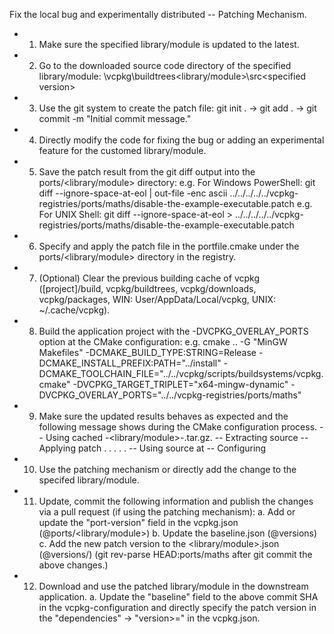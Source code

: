 Fix the local bug and experimentally distributed -- Patching Mechanism.
* 1. Make sure the specified library/module is updated to the latest.
* 2. Go to the downloaded source code directory of the specified library/module: 
    <directory to vcpkg>\vcpkg\buildtrees\<library/module>\src\<specified version>
* 3. Use the git system to create the patch file: 
    git init . -> git add . -> git commit -m "Initial commit message."
* 4. Directly modify the code for fixing the bug or adding an experimental feature for the customed library/module.
* 5. Save the patch result from the git diff output into the ports/<library/module> directory:
    e.g. For Windows PowerShell: git diff --ignore-space-at-eol | out-file -enc ascii ../../../../../vcpkg-registries/ports/maths/disable-the-example-executable.patch
    e.g. For UNIX Shell: git diff --ignore-space-at-eol > ../../../../../vcpkg-registries/ports/maths/disable-the-example-executable.patch
* 6. Specify and apply the patch file in the portfile.cmake under the ports/<library/module> directory in the registry.
* 7. (Optional) Clear the previous building cache of vcpkg ([project]/build, vcpkg/buildtrees, vcpkg/downloads, vcpkg/packages, WIN: User/AppData/Local/vcpkg, UNIX: ~/.cache/vcpkg).
* 8. Build the application project with the -DVCPKG_OVERLAY_PORTS option at the CMake configuration:
    e.g. cmake .. -G "MinGW Makefiles" -DCMAKE_BUILD_TYPE:STRING=Release -DCMAKE_INSTALL_PREFIX:PATH="../install" -DCMAKE_TOOLCHAIN_FILE="../../vcpkg/scripts/buildsystems/vcpkg.cmake" -DVCPKG_TARGET_TRIPLET="x64-mingw-dynamic" -DVCPKG_OVERLAY_PORTS="../../vcpkg-registries/ports/maths"
* 9. Make sure the updated results behaves as expected and the following message shows during the CMake configuration process.
    -- Using cached <host>-<library/module>-<version>.tar.gz.
    -- Extracting source <path to the cached file>
    -- Applying patch <pathc filename>
                  .
                  .
                  .
                  .
                  .
    -- Using source at <path to the source under the buildtrees directory>
    -- Configuring <vcpkg target triplet>
* 10. Use the patching mechanism or directly add the change to the specifed library/module.
* 11. Update, commit the following information and publish the changes via a pull request (if using the patching mechanism):
    a. Add or update the "port-version" field in the vcpkg.json (@ports/<library/module>)
    b. Update the baseline.json (@versions)
    c. Add the new patch version to the <library/module>.json (@versions/<X->) (git rev-parse HEAD:ports/maths after git commit the above changes.)

* 12. Download and use the patched library/module in the downstream application.
    a. Update the "baseline" field to the above commit SHA in the vcpkg-configuration and directly specify the patch version in the "dependencies" -> "version>=" in the vcpkg.json.